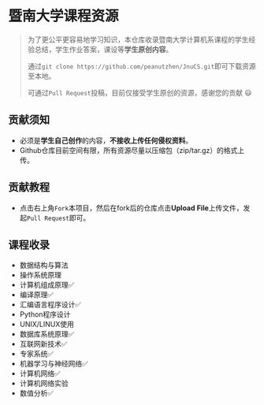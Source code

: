 # 暨南大学课程资源

> 为了更公平更容易地学习知识，本仓库收录暨南大学计算机系课程的学生经验总结，学生作业答案，课设等**学生原创内容**。
>
> 通过`git clone https://github.com/peanutzhen/JnuCS.git`即可下载资源至本地。
>
> 可通过`Pull Request`投稿，目前仅接受学生原创的资源，感谢您的贡献 😃

## 贡献须知

- 必须是**学生自己创作**的内容，**不接收上传任何侵权资料**。
- Github仓库目前空间有限，所有资源尽量以压缩包（zip/tar.gz）的格式上传。

## 贡献教程

- 点击右上角`Fork`本项目，然后在fork后的仓库点击**Upload File**上传文件，发起`Pull Request`即可。

## 课程收录

- 数据结构与算法
- 操作系统原理
- 计算机组成原理✅
- 编译原理✅
- 汇编语言程序设计✅
- Python程序设计
- UNIX/LINUX使用
- 数据库系统原理✅
- 互联网新技术✅
- 专家系统✅
- 机器学习与神经网络✅
- 计算机网络✅
- 计算机网络实验
- 数值分析✅



